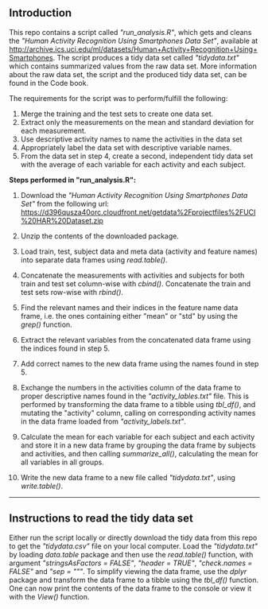 ## Introduction

This repo contains a script called *"run_analysis.R"*, which gets and cleans the *"Human Activity Recognition Using Smartphones Data Set"*, available at http://archive.ics.uci.edu/ml/datasets/Human+Activity+Recognition+Using+Smartphones. The script produces a tidy data set called *"tidydata.txt"* which contains summarized values from the raw data set. More information about the raw data set, the script and the produced tidy data set, can be found in the Code book.

The requirements for the script was to perform/fulfill the following:
1. Merge the training and the test sets to create one data set.
2. Extract only the measurements on the mean and standard deviation for each 
   measurement.
3. Use descriptive activity names to name the activities in the data set
4. Appropriately label the data set with descriptive variable names.
5. From the data set in step 4, create a second, independent tidy data set with the average of each variable for each activity and each subject.

**Steps performed in "run_analysis.R":**

1. Download the *"Human Activity Recognition Using Smartphones Data Set"* from the following url: https://d396qusza40orc.cloudfront.net/getdata%2Fprojectfiles%2FUCI%20HAR%20Dataset.zip

2. Unzip the contents of the downloaded package.

3. Load train, test, subject data and meta data (activity and feature names) into separate data frames using *read.table()*.

4. Concatenate the measurements with activities and subjects for both train and test set column-wise with *cbind()*. Concatenate the train and test sets row-wise with *rbind()*.

5. Find the relevant names and their indices in the feature name data frame, i.e. the ones containing either "mean" or "std" by using the *grep()* function. 

6. Extract the relevant variables from the concatenated data frame using the indices found in step 5.

7. Add correct names to the new data frame using the names found in step 5.

8. Exchange the numbers in the activities column of the data frame to proper descriptive names found in the *"activity_lables.txt"* file. This is performed by transforming the data frame to a tibble using *tbl_df()*, and mutating the "activity" column, calling on corresponding activity names in the data frame loaded from *"activity_labels.txt"*.

9. Calculate the mean for each variable for each subject and each activity and store it in a new data frame by grouping the data frame by subjects and activities, and then calling *summarize_all()*, calculating the mean for all variables in all groups.

10. Write the new data frame to a new file called *"tidydata.txt"*, using *write.table()*.

---


## Instructions to read the tidy data set

Either run the script locally or directly download the tidy data from this repo to get the *"tidydata.csv"* file on your local computer. Load the *"tidydata.txt"* by loading *data.table* package and then use the *read.table()* function, with argument *"stringsAsFactors = FALSE"*, *"header = TRUE"*, *"check.names = FALSE"* and *"sep = """*. To simplify viewing the data frame, use the *dplyr* package and transform the data frame to a tibble using the *tbl_df()* function. One can now print the contents of the data frame to the console or view it with the *View()* function. 
